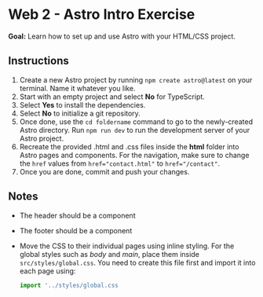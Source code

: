 # Web 2 - Astro Intro Exercise

**Goal:** Learn how to set up and use Astro with your HTML/CSS project.

## Instructions

1. Create a new Astro project by running `npm create astro@latest` on your terminal. Name it whatever you like.
2. Start with an empty project and select **No** for TypeScript.
3. Select **Yes** to install the dependencies.
4. Select **No** to initialize a git repository.
5. Once done, use the `cd foldername` command to go to the newly-created Astro directory. Run `npm run dev` to run the development server of your Astro project.
6. Recreate the provided .html and .css files inside the **html** folder into Astro pages and components. For the navigation, make sure to change the `href` values from `href="contact.html"` to `href="/contact"`.
7. Once you are done, commit and push your changes.

## Notes

- The header should be a component
- The footer should be a component
- Move the CSS to their individual pages using inline styling. For the global styles such as *body* and *main*, place them inside `src/styles/global.css`. You need to create this file first and import it into each page using:
  
  ```js
  import '../styles/global.css 
  ```
